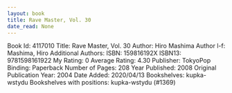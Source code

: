 ```yaml
---
layout: book
title: Rave Master, Vol. 30
date_read: None
---
```


Book Id: 4117010
Title: Rave Master, Vol. 30
Author: Hiro Mashima
Author l-f: Mashima, Hiro
Additional Authors: 
ISBN: 159816192X
ISBN13: 9781598161922
My Rating: 0
Average Rating: 4.30
Publisher: TokyoPop
Binding: Paperback
Number of Pages: 208
Year Published: 2008
Original Publication Year: 2004
Date Added: 2020/04/13
Bookshelves: kupka-wstydu
Bookshelves with positions: kupka-wstydu (#1369)

